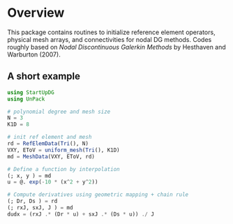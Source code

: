 # Overview

This package contains routines to initialize reference element operators, physical mesh arrays, and connectivities for nodal DG methods. Codes roughly based on *Nodal Discontinuous Galerkin Methods* by Hesthaven and Warburton (2007).

## A short example

```julia
using StartUpDG
using UnPack

# polynomial degree and mesh size
N = 3
K1D = 8

# init ref element and mesh
rd = RefElemData(Tri(), N)
VXY, EToV = uniform_mesh(Tri(), K1D)
md = MeshData(VXY, EToV, rd)

# Define a function by interpolation
(; x, y ) = md
u = @. exp(-10 * (x^2 + y^2))

# Compute derivatives using geometric mapping + chain rule
(; Dr, Ds ) = rd
(; rxJ, sxJ, J ) = md
dudx = (rxJ .* (Dr * u) + sxJ .* (Ds * u)) ./ J
```
